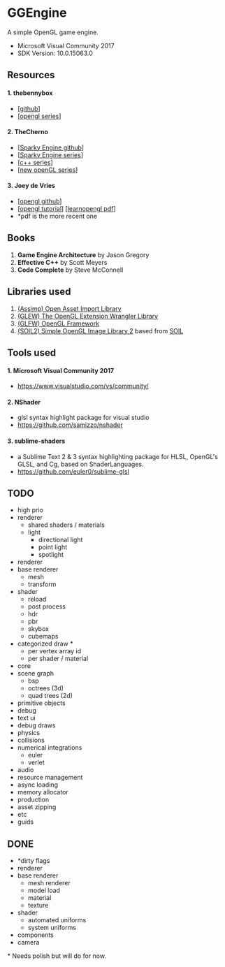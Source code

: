 # GGEngine #
A simple OpenGL game engine.
* Microsoft Visual Community 2017
 * SDK Version: 10.0.15063.0


## Resources ##
#### 1. thebennybox ####
* [[github](https://github.com/BennyQBD)]
* [[opengl series](https://www.youtube.com/watch?v=ss3AnSxJ2X8&list=PLEETnX-uPtBXP_B2yupUKlflXBznWIlL5)]

#### 2. TheCherno ####
* [[Sparky Engine github](https://github.com/TheCherno/Sparky)]
* [[Sparky Engine series](https://www.youtube.com/watch?v=vWU8EltWTfM&list=PLlrATfBNZ98fqE45g3jZA_hLGUrD4bo6_)]
* [[c++ series](https://www.youtube.com/watch?v=18c3MTX0PK0&list=PLlrATfBNZ98dudnM48yfGUldqGD0S4FFb)]
* [[new openGL series](https://www.youtube.com/watch?v=W3gAzLwfIP0&list=PLlrATfBNZ98foTJPJ_Ev03o2oq3-GGOS2)]

#### 3. Joey de Vries ####
* [[opengl github](https://github.com/JoeyDeVries/LearnOpenGL)]
* [[opengl tutorial](https://learnopengl.com/)]  [[learnopengl pdf](https://learnopengl.com/book/learnopengl_book.pdf)]
 * \*pdf is the more recent one


## Books ##
1. **Game Engine Architecture** by Jason Gregory
2. **Effective C++** by Scott Meyers
3. **Code Complete** by Steve McConnell


## Libraries used ##
1. [(Assimp) Open Asset Import Library](http://www.assimp.org/)
2. [(GLEW) The OpenGL Extension Wrangler Library](http://glew.sourceforge.net/)
3. [(GLFW) OpenGL Framework](http://www.glfw.org/)
4. [(SOIL2) Simple OpenGL Image Library 2](https://bitbucket.org/SpartanJ/soil2) based from [SOIL](http://www.lonesock.net/soil.html)


## Tools used ##
#### 1. Microsoft Visual Community 2017 ####
* https://www.visualstudio.com/vs/community/

#### 2. NShader ####
* glsl syntax highlight package for visual studio
* https://github.com/samizzo/nshader

#### 3. sublime-shaders ####
* a Sublime Text 2 & 3 syntax highlighting package for HLSL, OpenGL's GLSL, and Cg, based on ShaderLanguages.
* https://github.com/euler0/sublime-glsl


## TODO ##
* high prio
 * renderer
   * shared shaders / materials
   * light
     * directional light
     * point light
     * spotlight
* renderer
 * base renderer
   * mesh
   * transform
 * shader
   * reload
   * post process
   * hdr
   * pbr
   * skybox
   * cubemaps
 * categorized draw *
   * per vertex array id
   * per shader / material
* core
 * scene graph
   * bsp
   * octrees (3d)
   * quad trees (2d)
 * primitive objects
* debug
 * text ui
 * debug draws
* physics
 * collisions
 * numerical integrations
   * euler
   * verlet
* audio
* resource management
 * async loading
 * memory allocator
* production
 * asset zipping
* etc
 * guids

## DONE ##
* \*dirty flags
* renderer
 * base renderer
   * mesh renderer
   * model load
   * material
   * texture
 * shader
   * automated uniforms
   * system uniforms
* components
 * camera

\* Needs polish but will do for now.